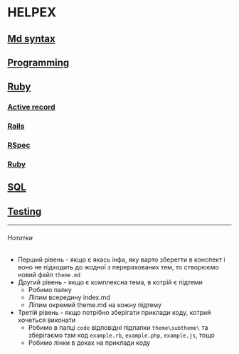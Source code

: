 # HELPEX


## [Md syntax](docs/md_syntax.md)


## [Programming](docs/programming.md)


## [Ruby](docs/ruby/index.md)

### [Active record](docs/ruby/active_record.md)

### [Rails](docs/ruby/rails.md)

### [RSpec](docs/ruby/rspec.md)

### [Ruby](docs/ruby/ruby.md)


## [SQL](docs/sql.md)


## [Testing](docs/testing.md)


---
###### Нотатки
* Перший рівень - якщо є якась інфа, яку варто зберегти в конспект і воно не підходить до жодної з перерахованих тем, то створюємо новий файл `theme.md`
* Другий рівень - якщо є комплексна тема, в котрій є підтеми
  * Робимо папку
  * Ліпим всередину index.md
  * Ліпим окремий theme.md на кожну підтему
* Третій рівень - якщо потрібно зберігати приклади коду, котрий хочеться виконати
  * Робимо в папці `code` відповідні підпапки `theme\subtheme\` та зберігаємо там код `example.rb`, `example.php`, `example.js`, тощо
  * Робимо лінки в доках на приклади коду
